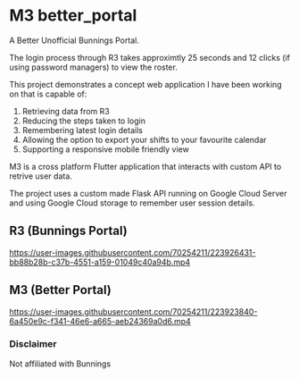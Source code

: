# M3 better_portal

A Better Unofficial Bunnings Portal.

The login process through R3 takes approximtly 25 seconds and 12 clicks (if using password managers) to view the roster.

This project demonstrates a concept web application I have been working on that is capable of:
1) Retrieving data from R3
2) Reducing the steps taken to login
3) Remembering latest login details
4) Allowing the option to export your shifts to your favourite calendar
5) Supporting a responsive mobile friendly view

M3 is a cross platform Flutter application that interacts with custom API to retrive user data.

The project uses a custom made Flask API running on Google Cloud Server and using Google Cloud storage to remember user session details.


## R3 (Bunnings Portal)
https://user-images.githubusercontent.com/70254211/223926431-bb88b28b-c37b-4551-a159-01049c40a94b.mp4

## M3 (Better Portal)
https://user-images.githubusercontent.com/70254211/223923840-6a450e9c-f341-46e6-a665-aeb24369a0d6.mp4


### Disclaimer
Not affiliated with Bunnings

